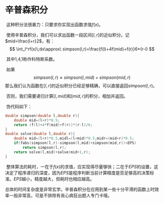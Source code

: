 # 辛普森积分

​	这种积分法很暴力：只要求你实现出函数求值$f(x)$。

​	使用辛普森积分，我们可以求出函数一段区间$[l,r]$的近似积分。记$mid=\frac{l+r}2$，有：
$$
\int_l^rf(x)\;dx\approx\ simpson(l,r)=\frac{f(l)+4f(mid)+f(r)}6*(r-l)
$$


​	其中1,4,1称作科特斯系数。

​	如果
$$
simpson(l,r)\approx simpson(l,mid)+simpson(mid,r)
$$
​	那么我们认为函数在$[l,r]$的近似积分已经足够精确，可以直接返回$simpson(l,r)$。

​	否则，我们需要递归计算$[l,mid]$和$[mid,r]$的积分，相加并返回。

​	伪代码如下：

```c++
double simpson(double l,double r){
    double mid=(l+r)*0.5;
    return (f(l)+4*f(mid)+f(r))*(r-l)/6;
}
double solve(double l,double r){
    double mid=(l+r)*0.5,midl=(l+mid)*0.5,midr=(mid+r)*0.5;
    if(fabs(simpson(l,r)-simpson(l,mid)+simpson(mid,r))<EPS) 
        return simpson(l,r);
    return solve(l,mid)+solve(mid+1,r);
}
```

​	整体算法的耗时，一在于$f(x)$的求值，应实现得尽量够快；二在于$EPS$的设置，这决定了程序递归的深度，因为$EPS$是程序判断当前计算精度是否足够高的决策标准。$EPS$越小，精度越大，但耗时也相应越高。

​	总体的时间复杂度是非常玄学。辛普森积分在应用到某一些十分平滑的函数上时效率一般非常高，可是不排除有丧心病狂出题人专门卡哦。